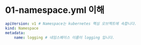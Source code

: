 # 01-namespace.yml 이해

```YAML
apiVersion: v1 # Namespace는 kubernetes 핵심 오브젝트에 속합니다.
kind: Namespace
metadata:
    name: logging # 네임스페이스 이름이 logging 입니다.
```